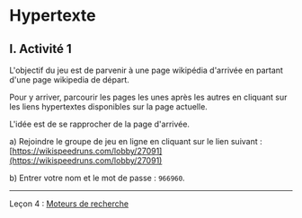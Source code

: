 # Hypertexte

## I. Activité 1

L'objectif du jeu est de parvenir à une page wikipédia d'arrivée en partant d'une page wikipedia de départ. 

Pour y arriver, parcourir les pages les unes après les autres en cliquant sur les liens hypertextes disponibles sur la page actuelle.

L'idée est de se rapprocher de la page d'arrivée.

a) Rejoindre le groupe de jeu en ligne en cliquant sur le lien suivant : [https://wikispeedruns.com/lobby/27091](https://wikispeedruns.com/lobby/27091)

b) Entrer votre nom et le mot de passe : `966960`.

___________

Leçon 4 : [Moteurs de recherche](./Moteurs_de_recherche.md)